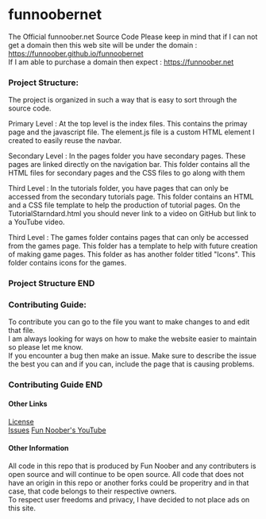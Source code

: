 # funnoobernet
The Official funnoober.net Source Code
Please keep in mind that if I can not get a domain then this web site will be under the domain : https://funnoober.github.io/funnoobernet <br/>
If I am able to purchase a domain then expect : https://funnoober.net

<h3>Project Structure:</h3>
The project is organized in such a way that is easy to sort through the source code. <br/>

Primary Level : At the top level is the index files. This contains the primay page and the javascript file. The element.js file is a custom HTML element I created to easily reuse the navbar. <br/>

Secondary Level : In the pages folder you have secondary pages. These pages are linked directly on the navigation bar. This folder contains all the HTML files for secondary pages and the CSS files to go along with them <br/>

Third Level : In the tutorials folder, you have pages that can only be accessed from the secondary tutorials page. This folder contains an HTML and a CSS file template to help the production of tutorial pages. On the TutorialStarndard.html you should never link to a video on GitHub but link to a YouTube video. <br/>

Third Level : The games folder contains pages that can only be accessed from the games page. This folder has a template to help with future creation of making game pages. This folder as has another folder titled "Icons". This folder contains icons for the games. <br/>
<h3>Project Structure END</h3>

<h3>Contributing Guide:</h3>
To contribute you can go to the file you want to make changes to and edit that file. <br/>
I am always looking for ways on how to make the website easier to maintain so please let me know. <br/>
If you encounter a bug then make an issue. Make sure to describe the issue the best you can and if you can, include the page that is causing problems.
<h3>Contributing Guide END</h3>

<h4>Other Links</h4>
<a href="https://github.com/FunNoober/funnoobernet/blob/main/LICENSE">License</a> <br/>
<a href="https://github.com/FunNoober/funnoobernet/issues">Issues</a>
<a href="https://www.youtube.com/c/funnoobercodingforbeginners">Fun Noober's YouTube</a> <br/>

<h4>Other Information</h4>
All code in this repo that is produced by Fun Noober and any contributers is open source and will continue to be open source. All code that does not have an origin in this repo or another forks could be properitry and in that case, that code belongs to their respective owners. <br/>
To respect user freedoms and privacy, I have decided to not place ads on this site.
